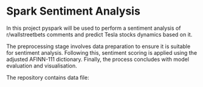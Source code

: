 # Spark Sentiment Analysis
In this project  pyspark will be used to perform a sentiment analysis of r/wallstreetbets comments and predict Tesla stocks dynamics based on it. 

The preprocessing stage involves data preparation to ensure it is suitable for sentiment analysis. Following this, sentiment scoring is applied using the adjusted AFINN-111 dictionary. Finally, the process concludes with model evaluation and visualisation.

The repository contains data file: 
